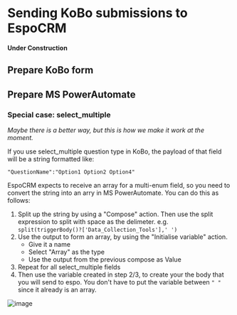 # Sending KoBo submissions to EspoCRM

**Under Construction**

## Prepare KoBo form


## Prepare MS PowerAutomate

### Special case: select_multiple
*Maybe there is a better way, but this is how we make it work at the moment.*

If you use select_multiple question type in KoBo, the payload of that field will be a string formatted like:

```
"QuestionName":"Option1 Option2 Option4"
```

EspoCRM expects to receive an array for a multi-enum field, so you need to convert the string into an arry in MS PowerAutomate. You can do this as follows:
1. Split up the string by using a "Compose" action. Then use the split expression to split with space as the delimeter. e.g. ```split(triggerBody()?['Data_Collection_Tools'],' ')```
2. Use the output to form an array, by using the "Initialise variable" action.
	* Give it a name
	* Select "Array" as the type
	* Use the output from the previous compose as Value
3. Repeat for all select_multiple fields
4. Then use the variable created in step 2/3, to create your the body that you will send to espo. You don't have to put the variable between ```" "``` since it already is an array.

![image](https://user-images.githubusercontent.com/39266480/153206058-b9302ff0-fda5-4cba-8654-9212ea9e7b46.png)

